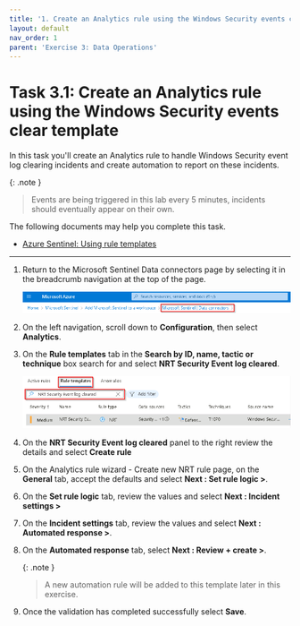 ```yaml
---
title: '1. Create an Analytics rule using the Windows Security events clear template'
layout: default
nav_order: 1
parent: 'Exercise 3: Data Operations'
---
```


# Task 3.1: Create an Analytics rule using the Windows Security events clear template

In this task you'll create an Analytics rule to handle Windows Security event log clearing incidents and create automation to report on these incidents.

{: .note }
> Events are being triggered in this lab every 5 minutes, incidents should eventually appear on their own.

The following documents may help you complete this task.

- [Azure Sentinel: Using rule templates](https://techcommunity.microsoft.com/t5/itops-talk-blog/azure-sentinel-using-rule-templates/ba-p/2028427)  

---

1. Return to the Microsoft Sentinel Data connectors page by selecting it in the breadcrumb navigation at the top of the page.

    ![Data-connectors-breadcrumb.png](../media/Data-connectors-breadcrumb.png)

1. On the left navigation, scroll down to **Configuration**, then select **Analytics**.

1. On the **Rule templates** tab in the **Search by ID, name, tactic or technique** box search for and select **NRT Security Event log cleared**.

    ![security-event-rule-template.png](../media/security-event-rule-template.png)

1. On the **NRT Security Event log cleared** panel to the right review the details and select **Create rule**

1. On the Analytics rule wizard - Create new NRT rule page, on the **General** tab, accept the defaults and select **Next : Set rule logic >**.

1. On the **Set rule logic** tab, review the values and select **Next : Incident settings >**

1. On the **Incident settings** tab, review the values and select **Next : Automated response >**.

1. On the **Automated response** tab, select **Next : Review + create >**.

    {: .note }
    > A new automation rule will be added to this template later in this exercise.

1. Once the validation has completed successfully select **Save**.
